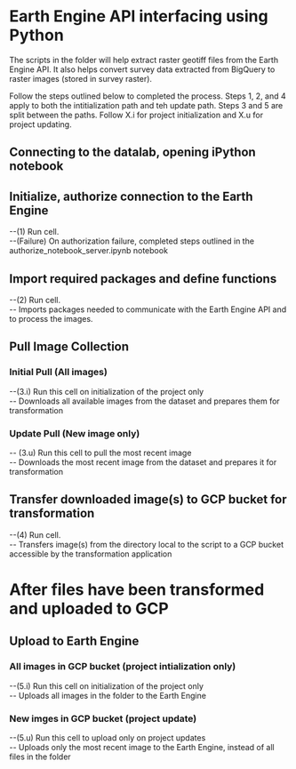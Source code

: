 # Earth Engine API interfacing using Python
The scripts in the folder will help extract raster geotiff files from the Earth Engine API.
It also helps convert survey data extracted from BigQuery to raster images (stored in survey raster).  
  
Follow the steps outlined below to completed the process. Steps 1, 2, and 4 apply to both the intitialization path and teh update path. Steps 3 and 5 are split between the paths. Follow X.i for project initialization and X.u for project updating.

## Connecting to the datalab, opening iPython notebook  

## Initialize, authorize connection to the Earth Engine  
 --(1) Run cell.  
 --(Failure) On authorization failure, completed steps outlined in the authorize_notebook_server.ipynb notebook  
  
## Import required packages and define functions  
  --(2) Run cell.  
  -- Imports packages needed to communicate with the Earth Engine API and to process the images.   
  
## Pull Image Collection    
### Initial Pull (All images)  
  --(3.i) Run this cell on initialization of the project only  
  -- Downloads all available images from the dataset and prepares them for transformation  
  
### Update Pull (New image only)  
  -- (3.u) Run this cell to pull the most recent image  
  -- Downloads the most recent image from the dataset and prepares it for transformation 
  
## Transfer downloaded image(s) to GCP bucket for transformation  
  --(4) Run cell.  
  -- Transfers image(s) from the directory local to the script to a GCP bucket accessible by the transformation application
  
# After files have been transformed and uploaded to GCP  
## Upload to Earth Engine  
### All images in GCP bucket (project intialization only)  
  --(5.i) Run this cell on initialization of the project only   
  -- Uploads all images in the folder to the Earth Engine  
  
### New imges in GCP bucket (project update) 
  --(5.u) Run this cell to upload only on project updates  
  -- Uploads only the most recent image to the Earth Engine, instead of all files in the folder  
  

